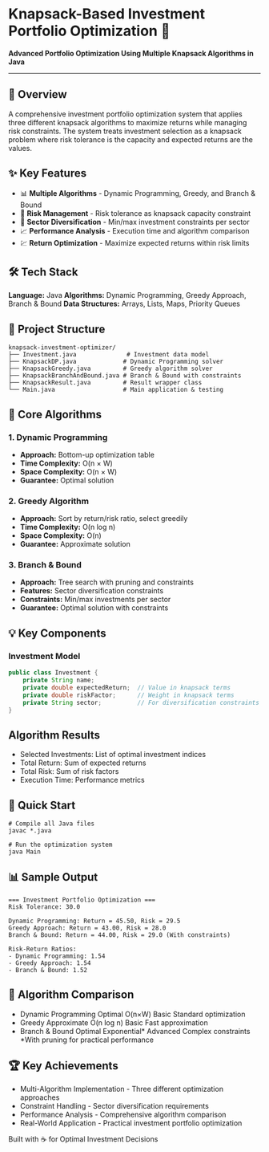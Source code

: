 # Knapsack-Based Investment Portfolio Optimization 💼

**Advanced Portfolio Optimization Using Multiple Knapsack Algorithms in Java**

---

## 🎯 Overview

A comprehensive investment portfolio optimization system that applies three different knapsack algorithms to maximize returns while managing risk constraints. The system treats investment selection as a knapsack problem where risk tolerance is the capacity and expected returns are the values.

## ✨ Key Features

- 📊 **Multiple Algorithms** - Dynamic Programming, Greedy, and Branch & Bound
- 🎯 **Risk Management** - Risk tolerance as knapsack capacity constraint
- 🏢 **Sector Diversification** - Min/max investment constraints per sector
- 📈 **Performance Analysis** - Execution time and algorithm comparison
- 💹 **Return Optimization** - Maximize expected returns within risk limits

## 🛠️ Tech Stack

**Language:** Java
**Algorithms:** Dynamic Programming, Greedy Approach, Branch & Bound
**Data Structures:** Arrays, Lists, Maps, Priority Queues

## 📁 Project Structure
```
knapsack-investment-optimizer/
├── Investment.java              # Investment data model
├── KnapsackDP.java             # Dynamic Programming solver
├── KnapsackGreedy.java         # Greedy algorithm solver
├── KnapsackBranchAndBound.java # Branch & Bound with constraints
├── KnapsackResult.java         # Result wrapper class
└── Main.java                   # Main application & testing
```

## 🔄 Core Algorithms

### 1. **Dynamic Programming**
- **Approach:** Bottom-up optimization table
- **Time Complexity:** O(n × W)
- **Space Complexity:** O(n × W)
- **Guarantee:** Optimal solution

### 2. **Greedy Algorithm**
- **Approach:** Sort by return/risk ratio, select greedily
- **Time Complexity:** O(n log n)
- **Space Complexity:** O(n)
- **Guarantee:** Approximate solution

### 3. **Branch & Bound**
- **Approach:** Tree search with pruning and constraints
- **Features:** Sector diversification constraints
- **Constraints:** Min/max investments per sector
- **Guarantee:** Optimal solution with constraints

## 💡 Key Components

### Investment Model
```java
public class Investment {
    private String name;
    private double expectedReturn;  // Value in knapsack terms
    private double riskFactor;      // Weight in knapsack terms
    private String sector;          // For diversification constraints
}
```

## Algorithm Results
- Selected Investments: List of optimal investment indices
- Total Return: Sum of expected returns
- Total Risk: Sum of risk factors
- Execution Time: Performance metrics

## 🚀 Quick Start
```
# Compile all Java files
javac *.java

# Run the optimization system
java Main
```
## 📊 Sample Output
```
=== Investment Portfolio Optimization ===
Risk Tolerance: 30.0

Dynamic Programming: Return = 45.50, Risk = 29.5
Greedy Approach: Return = 43.00, Risk = 28.0
Branch & Bound: Return = 44.00, Risk = 29.0 (With constraints)

Risk-Return Ratios:
- Dynamic Programming: 1.54
- Greedy Approach: 1.54
- Branch & Bound: 1.52
```
## 🎯 Algorithm Comparison

- Dynamic Programming	Optimal	O(n×W)	Basic	Standard optimization
- Greedy	Approximate	O(n log n)	Basic	Fast approximation
- Branch & Bound	Optimal	Exponential*	Advanced	Complex constraints
*With pruning for practical performance

## 🏆 Key Achievements
- Multi-Algorithm Implementation - Three different optimization approaches
- Constraint Handling - Sector diversification requirements
- Performance Analysis - Comprehensive algorithm comparison
- Real-World Application - Practical investment portfolio optimization

Built with ☕ for Optimal Investment Decisions
